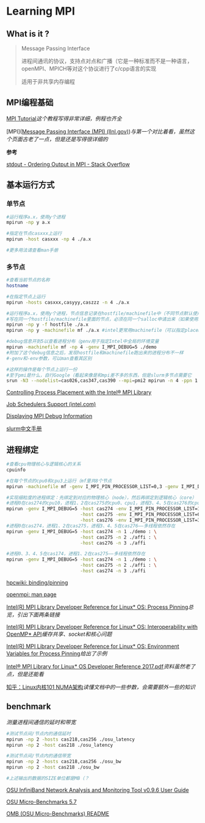 # Learning MPI

## What is it ?

> Message Passing Interface
>
> 进程间通讯的协议，支持点对点和广播（它是一种标准而不是一种语言，openMPI、MPICH等对这个协议进行了c/cpp语言的实现
>
> 适用于非共享内存编程



## MPI编程基础

[MPI Tutorial](https://mpitutorial.com/)*这个教程写得非常详细，例程也齐全*

[MPI]([Message Passing Interface (MPI) (llnl.gov)](https://computing.llnl.gov/tutorials/mpi/))*与第一个对比着看，虽然这个页面古老了一点，但是还是写得很详细的*

**参考**

[stdout - Ordering Output in MPI - Stack Overflow](https://stackoverflow.com/questions/5305061/ordering-output-in-mpi)



## 基本运行方式

### 单节点

```bash
#运行程序a.x，使用y个进程
mpirun -np y a.x

#指定在节点casxxx上运行
mpirun -host casxxx -np 4 ./a.x

#更多用法请查看man手册
```



### 多节点

```bash
#查看当前节点的名称
hostname

#在指定节点上运行
mpirun -hosts casxxx,casyyy,caszzz -n 4 ./a.x

#运行程序a.x，使用y个进程，节点信息记录在hostfile/machinefile中（不同节点默认使用换行符分割
#写在同一个hostfile/machinefile里面的节点，必须在同一个salloc申请出来（如果使用salloc的话）
mpirun -np y -f hostfile ./a.x
mpirun -np y -machinefile mf ./a.x #intel更常用machinefile（可以指定placement，也就是每个节点进程数

#debug信息开到5以查看进程分布（genv用于指定Intel中全局的环境变量
mpirun -machinefile mf -np 4 -genv I_MPI_DEBUG=5 ./demo
#附加了这个debug信息之后，发现hostfile和machinefile跑出来的进程分布不一样
#-genv和-env参数，可以man查看其区别

#这样的操作是每个节点上运行一份
#至于pmi是什么，自行Google（看起来像是和mpi差不多的东西，但是slurm多节点需要它
srun -N3 --nodelist=cas026,cas347,cas390 --mpi=pmi2 mpirun -n 4 -ppn 1 ./demo
```

[Controlling Process Placement with the Intel® MPI Library](https://software.intel.com/content/www/us/en/develop/articles/controlling-process-placement-with-the-intel-mpi-library.html)

[Job Schedulers Support (intel.com)](https://software.intel.com/content/www/us/en/develop/documentation/mpi-developer-guide-linux/top/running-applications/job-schedulers-support.html)

[Displaying MPI Debug Information](https://software.intel.com/content/www/us/en/develop/documentation/mpi-developer-guide-linux/top/analysis-and-tuning/displaying-mpi-debug-information.html)

[slurm中文手册](https://docs.slurm.cn/users/mpi-he-upc-yong-hu-zhi-nan)



## 进程绑定

```bash
#查看cpu物理核心与逻辑核心的关系
cpuinfo

#在每个节点的cpu0和cpu3上运行（mf里共8个节点
mpirun -machinefile mf -genv I_MPI_PIN_PROCESSOR_LIST=0,3 -genv I_MPI_DEBUG=5 -n 16 ./demo

#实现细粒度的进程绑定：先绑定到对应的物理核心（node），然后再绑定到逻辑核心（core）
#进程0在cas274的cpu10，进程1、2在cas275的cpu0、cpu1，进程3、4、5在cas276的cpu3、cpu4、cpu5——但是这样就多线程就没了
mpirun -genv I_MPI_DEBUG=5 -host cas274 -env I_MPI_PIN_PROCESSOR_LIST=10 -n 1 ./demo : \
						   -host cas275 -env I_MPI_PIN_PROCESSOR_LIST=0-1 -n 2 ./demo : \
						   -host cas276 -env I_MPI_PIN_PROCESSOR_LIST=3-10 -n 3 ./demo
#进程0在cas274，进程1、2在cas275，进程3、4、5在cas276——多线程依然存在
mpirun -genv I_MPI_DEBUG=5 -host cas274 -n 1 ./demo : \
						   -host cas275 -n 2 ./affi : \
						   -host cas276 -n 3 ./affi

#进程0、3、4、5在cas174，进程1、2在cas275——多线程依然存在
mpirun -genv I_MPI_DEBUG=5 -host cas274 -n 1 ./demo : \
						   -host cas275 -n 2 ./affi : \
						   -host cas274 -n 3 ./affi
```

[hpcwiki: binding/pinning](https://hpc-wiki.info/hpc/Binding/Pinning)

[openmpi: man page](https://www.open-mpi.org/doc/v3.0/man1/mpirun.1.php)

[Intel(R) MPI Library Developer Reference for Linux* OS: Process Pinning](https://software.intel.com/content/www/us/en/develop/documentation/mpi-developer-reference-linux/top/environment-variable-reference/process-pinning.html)*总览，引出下面两条链接*

[Intel(R) MPI Library Developer Reference for Linux* OS: Interoperability with OpenMP* API](https://software.intel.com/content/www/us/en/develop/documentation/mpi-developer-reference-linux/top/environment-variable-reference/process-pinning/interoperability-with-openmp.html)*缓存共享、socket和核心问题*

[Intel(R) MPI Library Developer Reference for Linux* OS: Environment Variables for Process Pinning](https://software.intel.com/content/www/us/en/develop/documentation/mpi-developer-reference-linux/top/environment-variable-reference/process-pinning/environment-variables-for-process-pinning.html)*给出了示例*

[Intel® MPI Library for Linux* OS Developer Reference 2017.pdf](https://scc.ustc.edu.cn/zlsc/tc4600/intel/2017.0.098/mpi/Developer_Reference.pdf)*资料虽然老了点，但是还能看*

[知乎：Linux内核101 NUMA架构](https://zhuanlan.zhihu.com/p/62795773)*读懂文档中的一些参数，会需要额外一些的知识*



## benchmark

*测量进程间通信的延时和带宽*

```bash
#测试节点间/节点内的通信延时
mpirun -np 2 -hosts cas218,cas256 ./osu_latency
mpirun -np 2 -host cas218 ./osu_latency

#测试节点间/节点内的通信带宽
mpirun -np 2 -hosts cas218,cas256 ./osu_bw
mpirun -np 2 -host cas218 ./osu_bw

#上述输出的数据的SIZE单位都是MB（？
```

[OSU InfiniBand Network Analysis and Monitoring Tool v0.9.6 User Guide](http://mvapich.cse.ohio-state.edu/userguide/osu-inam/#_overview_of_the_osu_inam_project)

[OSU Micro-Benchmarks 5.7](https://mvapich.cse.ohio-state.edu/benchmarks/)

[OMB (OSU Micro-Benchmarks) README](https://mvapich.cse.ohio-state.edu/static/media/mvapich/README-OMB.txt)